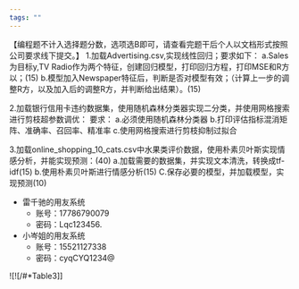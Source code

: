 ```yaml
---
tags: ""
---
```


【编程题不计入选择题分数，选项选B即可，请查看完题干后个人以文档形式按照公司要求线下提交。】
1.加载Advertising.csv,实现线性回归；要求如下：
a.Sales为目标y,TV Radio作为两个特征，创建回归模型，打印回归方程，打印MSE和R方以；(15)
b.模型加入Newspaper特征后，判断是否对模型有效；（计算上一步的调整R方，以及加入后的调整R方，并判断给出结果）。(15)

2.加载银行信用卡违约数据集，使用随机森林分类器实现二分类，并使用网格搜索进行剪枝超参数调优：
要求：
a.必须使用随机森林分类器
b.打印评估指标混消矩阵、准确率、召回率、精准率
c.使用网格搜索进行剪枝抑制过拟合

3.加载online_shopping_10_cats.csv中水果类评价数据，使用朴素贝叶斯实现情感分析，并能实现预测：(40)
a.加载需要的数据集，并实现文本清洗，转换成tf-idf(15)
b.使用朴素贝叶斯进行情感分析(15)
C.保存必要的模型，并加载模型，实现预测(10)



- 雷千驰的用友系统
	- 账号：17786790079
	- 密码：Lqc123456.
- 小岑姐的用友系统
	- 账号：15521127338
	- 密码：cyqCYQ1234@
	
![![/#*Table3]]